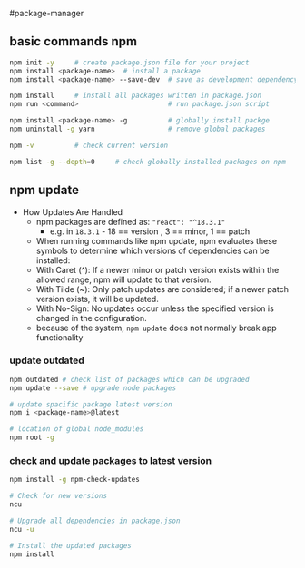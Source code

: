 #package-manager 
## basic commands npm
```bash
npm init -y     # create package.json file for your project
npm install <package-name>  # install a package
npm install <package-name> --save-dev  # save as development dependency

npm install     # install all packages written in package.json
npm run <command>                      # run package.json script

npm install <package-name> -g          # globally install packge
npm uninstall -g yarn                  # remove global packages

npm -v          # check current version

npm list -g --depth=0     # check globally installed packages on npm
```

## npm update
- How Updates Are Handled
	- npm packages are defined as: `"react": "^18.3.1"`
		- e.g. in `18.3.1` - 18 == version , 3 == minor, 1 == patch
	- When running commands like npm update, npm evaluates these symbols to determine which versions of dependencies can be installed:
	- With Caret (^): If a newer minor or patch version exists within the allowed range, npm will update to that version.
	- With Tilde (~): Only patch updates are considered; if a newer patch version exists, it will be updated.
	- With No-Sign: No updates occur unless the specified version is changed in the configuration.
	- because of the system, `npm update` does not normally break app functionality

### update outdated
```bash
npm outdated # check list of packages which can be upgraded
npm update --save # upgrade node packages

# update spacific package latest version
npm i <package-name>@latest

# location of global node_modules
npm root -g
```

### check and update packages to latest version
```bash
npm install -g npm-check-updates

# Check for new versions
ncu

# Upgrade all dependencies in package.json
ncu -u

# Install the updated packages
npm install
```
